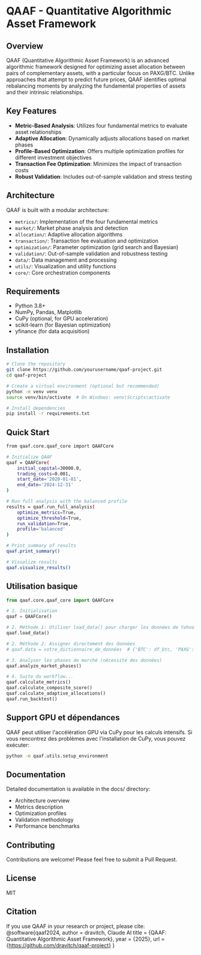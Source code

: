 # QAAF - Quantitative Algorithmic Asset Framework

## Overview

QAAF (Quantitative Algorithmic Asset Framework) is an advanced algorithmic framework designed for optimizing asset allocation between pairs of complementary assets, with a particular focus on PAXG/BTC. Unlike approaches that attempt to predict future prices, QAAF identifies optimal rebalancing moments by analyzing the fundamental properties of assets and their intrinsic relationships.

## Key Features

- **Metric-Based Analysis**: Utilizes four fundamental metrics to evaluate asset relationships
- **Adaptive Allocation**: Dynamically adjusts allocations based on market phases
- **Profile-Based Optimization**: Offers multiple optimization profiles for different investment objectives
- **Transaction Fee Optimization**: Minimizes the impact of transaction costs
- **Robust Validation**: Includes out-of-sample validation and stress testing

## Architecture

QAAF is built with a modular architecture:

- `metrics/`: Implementation of the four fundamental metrics
- `market/`: Market phase analysis and detection
- `allocation/`: Adaptive allocation algorithms
- `transaction/`: Transaction fee evaluation and optimization
- `optimization/`: Parameter optimization (grid search and Bayesian)
- `validation/`: Out-of-sample validation and robustness testing
- `data/`: Data management and processing
- `utils/`: Visualization and utility functions
- `core/`: Core orchestration components

## Requirements

- Python 3.8+
- NumPy, Pandas, Matplotlib
- CuPy (optional, for GPU acceleration)
- scikit-learn (for Bayesian optimization)
- yfinance (for data acquisition)

## Installation

```bash
# Clone the repository
git clone https://github.com/yourusername/qaaf-project.git
cd qaaf-project

# Create a virtual environment (optional but recommended)
python -m venv venv
source venv/bin/activate  # On Windows: venv\Scripts\activate

# Install dependencies
pip install -r requirements.txt
```

## Quick Start

```bash
from qaaf.core.qaaf_core import QAAFCore

# Initialize QAAF
qaaf = QAAFCore(
    initial_capital=30000.0,
    trading_costs=0.001,
    start_date='2020-01-01',
    end_date='2024-12-31'
)

# Run full analysis with the balanced profile
results = qaaf.run_full_analysis(
    optimize_metrics=True,
    optimize_threshold=True,
    run_validation=True,
    profile='balanced'
)

# Print summary of results
qaaf.print_summary()

# Visualize results
qaaf.visualize_results()
```
## Utilisation basique

```python
from qaaf.core.qaaf_core import QAAFCore

# 1. Initialisation
qaaf = QAAFCore()

# 2. Méthode 1: Utiliser load_data() pour charger les données de Yahoo Finance
qaaf.load_data()

# 2. Méthode 2: Assigner directement des données
# qaaf.data = votre_dictionnaire_de_données  # {'BTC': df_btc, 'PAXG': df_paxg, 'PAXG/BTC': df_ratio}

# 3. Analyser les phases de marché (nécessite des données)
qaaf.analyze_market_phases()

# 4. Suite du workflow...
qaaf.calculate_metrics()
qaaf.calculate_composite_score()
qaaf.calculate_adaptive_allocations()
qaaf.run_backtest()
```
## Support GPU et dépendances

QAAF peut utiliser l'accélération GPU via CuPy pour les calculs intensifs. Si vous rencontrez des problèmes avec l'installation de CuPy, vous pouvez exécuter:

```bash
python -m qaaf.utils.setup_environment
```
## Documentation
Detailed documentation is available in the docs/ directory:

- Architecture overview
- Metrics description
- Optimization profiles
- Validation methodology
- Performance benchmarks

## Contributing
Contributions are welcome! Please feel free to submit a Pull Request.

## License
MIT

## Citation
If you use QAAF in your research or project, please cite:
@software{qaaf2024,
  author = dravitch, Claude AI
  title = {QAAF: Quantitative Algorithmic Asset Framework},
  year = {2025},
  url = {https://github.com/dravitch/qaaf-project}
}